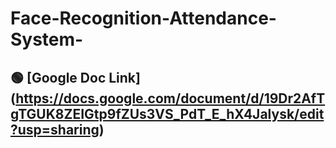 # Face-Recognition-Attendance-System-   

## 🟢 [Google Doc Link] (https://docs.google.com/document/d/19Dr2AfTgTGUK8ZEIGtp9fZUs3VS_PdT_E_hX4Jalysk/edit?usp=sharing) 
